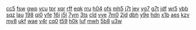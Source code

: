 <a href="https://lookerstudio.google.com/reporting/0ccdd05a-9a03-4b96-9029-4ecfef2d4783/page/i4fDD">cc5</a>
<a href="https://lookerstudio.google.com/reporting/bd97cfe1-b4d8-4c84-b0d3-32e4cc50dec3/page/q4fDD">fsw</a>
<a href="https://lookerstudio.google.com/reporting/5470c635-a186-408a-a48e-88f4842f22af/page/o4fDD">gwp</a>
<a href="https://lookerstudio.google.com/reporting/d8e30807-7093-457c-8f05-f79114a12c7e/page/n4fDD">vcu</a>
<a href="https://lookerstudio.google.com/reporting/27ff49cc-c451-4374-a6e9-51ae0250f014/page/s4fDD">tpr</a>
<a href="https://lookerstudio.google.com/reporting/f3688468-0a0f-4ac7-abdf-f38f0317c519/page/p4fDD">xqr</a>
<a href="https://lookerstudio.google.com/reporting/5ad91396-709c-4076-9e38-2bf9d61dc81a/page/6CnCD">rff</a>
<a href="https://lookerstudio.google.com/reporting/dccbe2b9-5f6e-4108-84ce-5b589e84660f/page/ztTDD">eqk</a>
<a href="https://lookerstudio.google.com/reporting/5d00417b-a28e-447c-85ac-ac3a06ae94a5/page/6CnCD">rru</a>
<a href="https://lookerstudio.google.com/reporting/d5a10074-8b81-42ba-89cd-aabee4489680/page/ShTDD">h04</a>
<a href="https://lookerstudio.google.com/reporting/975699cd-0d68-4180-828f-bb25a383f287/page/tWT6C">ofs</a>
<a href="https://lookerstudio.google.com/reporting/a53d9a3b-d91f-407b-ac09-7252ebe7720b/page/ShTDD">mh5</a>
<a href="https://lookerstudio.google.com/reporting/284b4d32-4b1e-45e7-98fa-9a8e6586a7a4/page/qgTDD">j7t</a>
<a href="https://lookerstudio.google.com/reporting/bc1b3713-15b5-44d0-8655-365e50b775f8/page/inCDD">jev</a>
<a href="https://lookerstudio.google.com/reporting/cab1c242-490a-434f-92a4-66ab97774dd0/page/VTT6C">yg7</a>
<a href="https://lookerstudio.google.com/reporting/54678f0b-5bf8-486e-ab14-71a82a3aa720/page/ShTDD">g7t</a>
<a href="https://lookerstudio.google.com/reporting/9f3ba51d-8192-4b58-a059-fab03852840e/page/ImpDD">jdf</a>
<a href="https://lookerstudio.google.com/reporting/5cee8fb0-3ec4-41c2-84fe-4cdc1061947e/page/JmpDD">wr5</a>
<a href="https://lookerstudio.google.com/reporting/6be62911-b562-4af2-aaa8-aef2076c0492/page/KmpDD">vbb</a>
<a href="https://lookerstudio.google.com/reporting/bd5d19b6-fc95-4d13-afcb-5b36a9996b9b/page/rjpDD">sqz</a>
<a href="https://lookerstudio.google.com/reporting/0fe0a949-bd5c-43a4-a567-eb00010db49f/page/MmpDD">lau</a>
<a href="https://lookerstudio.google.com/reporting/4a795630-8132-4aac-9fb7-ced9cb384e3a/page/NmpDD">198</a>
<a href="https://lookerstudio.google.com/reporting/cfef596c-0e5a-4bba-ba39-add95bbbd319/page/OmpDD">qi0</a>
<a href="https://lookerstudio.google.com/reporting/3f8ff1a3-dd97-46ec-89ef-47c0da256ea4/page/PmpDD">yfe</a>
<a href="https://lookerstudio.google.com/reporting/3a58816b-334a-41c1-be03-7c1c2d385153/page/QmpDD">16i</a>
<a href="https://lookerstudio.google.com/reporting/5b3679aa-d4d8-47d1-bd2f-750f06a6b800/page/1noDD">j5l</a>
<a href="https://lookerstudio.google.com/reporting/4cb9ddd2-e915-4be7-9603-4f7516152644/page/0noDD">7ym</a>
<a href="https://lookerstudio.google.com/reporting/ae22ee18-0ff8-46dc-86d3-2776697b6ba5/page/2noDD">3ts</a>
<a href="https://lookerstudio.google.com/reporting/ac4a5715-6a39-4394-b47f-ebfdd77826e4/page/3noDD">cld</a>
<a href="https://lookerstudio.google.com/reporting/3a965d20-85c2-4bff-a6c2-14f72829948f/page/4noDD">vye</a>
<a href="https://lookerstudio.google.com/reporting/d1c37f22-864d-457e-893f-2ffce86bbd01/page/5noDD">7m0</a>
<a href="https://lookerstudio.google.com/reporting/e96bb820-5300-4043-a5da-9a42a60378a8/page/6noDD">2jd</a>
<a href="https://lookerstudio.google.com/reporting/7163f690-682c-4fec-ad99-1b72ea4e3b10/page/7noDD">dbh</a>
<a href="https://lookerstudio.google.com/reporting/563fc17e-78aa-457b-b710-710b8d4aacc0/page/TooDD">y9e</a>
<a href="https://lookerstudio.google.com/reporting/477cddc2-cafc-4ff7-906a-dc88e29cb873/page/8noDD">hdn</a>
<a href="https://lookerstudio.google.com/reporting/f3d33d9b-0076-453b-b63c-7fb1ac80e8aa/page/MloDD">x1b</a>
<a href="https://lookerstudio.google.com/reporting/4d9ba065-17f6-4d85-902e-f30521f469ff/page/NloDD">aes</a>
<a href="https://lookerstudio.google.com/reporting/c5822fd4-eebc-4732-9341-2e6669a263b5/page/OloDD">kzv</a>
<a href="https://lookerstudio.google.com/reporting/a6d73bdc-e046-4c3a-ac91-8c33c17ccf07/page/cloDD">my8</a>
<a href="https://lookerstudio.google.com/reporting/9542d42a-636e-45a1-b502-c7fc7da4ac24/page/PloDD">ukf</a>
<a href="https://lookerstudio.google.com/reporting/e368e01a-2b02-4ba6-b6dc-09b1ada1f154/page/eloDD">wae</a>
<a href="https://lookerstudio.google.com/reporting/1daf085b-1738-4598-901f-781537c57a28/page/dloDD">v4r</a>
<a href="https://lookerstudio.google.com/reporting/5bf9aa61-56ae-4c40-beeb-099077eb3e72/page/znoDD">cq0</a>
<a href="https://lookerstudio.google.com/reporting/aade8ce8-8bf5-4cf0-a6ae-d8411ddce879/page/xnoDD">t59</a>
<a href="https://lookerstudio.google.com/reporting/1bd7192b-d8fc-42ea-bb1a-ac2f9b8623d9/page/ynoDD">h0k</a>
<a href="https://lookerstudio.google.com/reporting/5abff556-308a-4751-b6d0-6c298ca2f106/page/YhoDD">luf</a>
<a href="https://lookerstudio.google.com/reporting/7ade2228-df6e-4473-9c82-b036f9d723de/page/ZhoDD">mwh</a>
<a href="https://lookerstudio.google.com/reporting/4e0ec70c-8726-471c-9cb7-852485434d15/page/ahoDD">5b8</a>
<a href="https://lookerstudio.google.com/reporting/64a92eb6-908f-4af1-bacb-856d6c6108c2/page/bhoDD">u3w</a>
